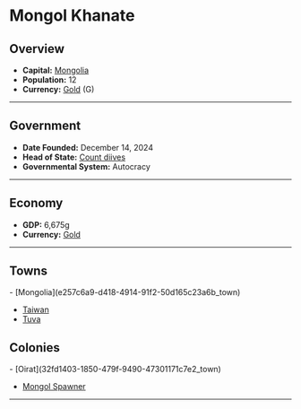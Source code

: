 <!--UNDEDITED FILE, remove this entire line if this file has been edited!-->
# <!--NAME-->Mongol Khanate<!--NAME-->

## Overview

- **Capital:** <!--CAPITAL_LINK-->[Mongolia](e257c6a9-d418-4914-91f2-50d165c23a6b_town)<!--CAPITAL_LINK-->
- **Population:** <!--POPULATION-->12<!--POPULATION-->
- **Currency:** <!--CURRENCY_LINK-->[Gold](Gold_currency)<!--CURRENCY_LINK--> (<!--CURRENCY_ABV-->G<!--CURRENCY_ABV-->)

---

## Government

- **Date Founded:** <!--FOUNDED-->December 14, 2024<!--FOUNDED-->
- **Head of State:** <!--LEADER_TITLE_LINK-->[Count diives](diives_user)<!--LEADER_TITLE_LINK-->
- **Governmental System:** <!--GOVERNMENT-->Autocracy<!--GOVERNMENT-->

---

## Economy

- **GDP:** <!--GDP-->6,675g<!--GDP-->
- **Currency:** <!--CURRENCY_LINK-->[Gold](Gold_currency)<!--CURRENCY_LINK-->

---

## Towns

<!--TOWNS-->- [Mongolia](e257c6a9-d418-4914-91f2-50d165c23a6b_town)
- [Taiwan](186c7728-ca3f-4653-96ac-fc309d4f1a25_town)
- [Tuva](473c5136-3421-4b20-9cfe-15875828f83f_town)<!--TOWNS-->

## Colonies

<!--COLONIES-->- [Oirat](32fd1403-1850-479f-9490-47301171c7e2_town)
- [Mongol Spawner](df6eeb5b-6e0f-4d8e-a7d9-244b61b15d01_town)<!--COLONIES-->

---